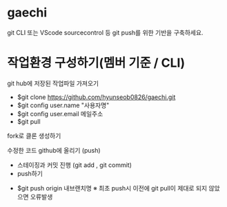 # gaechi

git CLI 또는 VScode sourcecontrol 등 git push를 위한 기반을 구축하세요.

# 작업환경 구성하기(멤버 기준 / CLI)

  git hub에 저장된 작업파일 가져오기
- $git clone https://github.com/hyunseob0826/gaechi.git
- $git config user.name "사용자명"
- $git config user.email 메일주소
- $git pull

 fork로 클론 생성하기
 
 수정한 코드 github에 올리기 (push)
 * 스테이징과 커밋 진행 (git add , git commit)
 * push하기
  - $git push origin 내브랜치명
※ 최초 push시 이전에 git pull이 제대로 되지 않았으면 오류발생
